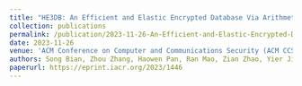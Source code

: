 ```yaml
---
title: "HE3DB: An Efficient and Elastic Encrypted Database Via Arithmetic-And-Logic Fully Homomorphic Encryption"
collection: publications
permalink: /publication/2023-11-26-An-Efficient-and-Elastic-Encrypted-Database-Via-Arithmetic-And-Logic-Fully-Homomorphic-Encryption
date: 2023-11-26
venue: 'ACM Conference on Computer and Communications Security (ACM CCS)'
authors: Song Bian, Zhou Zhang, Haowen Pan, Ran Mao, Zian Zhao, Yier Jin, and Zhenyu Guan
paperurl: https://eprint.iacr.org/2023/1446
---
```

